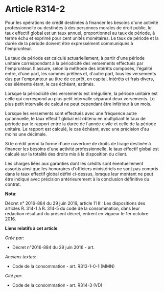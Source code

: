 # Article R314-2

Pour les opérations de crédit destinées à financer les besoins d'une activité professionnelle ou destinées à des personnes
morales de droit public, le taux effectif global est un taux annuel, proportionnel au taux de période, à terme échu et
exprimé pour cent unités monétaires. Le taux de période et la durée de la période doivent être expressément communiqués à
l'emprunteur.

Le taux de période est calculé actuariellement, à partir d'une période unitaire correspondant à la périodicité des versements
effectués par l'emprunteur. Il assure, selon la méthode des intérêts composés, l'égalité entre, d'une part, les sommes
prêtées et, d'autre part, tous les versements dus par l'emprunteur au titre de ce prêt, en capital, intérêts et frais divers,
ces éléments étant, le cas échéant, estimés.

Lorsque la périodicité des versements est irrégulière, la période unitaire est celle qui correspond au plus petit intervalle
séparant deux versements. Le plus petit intervalle de calcul ne peut cependant être inférieur à un mois.

Lorsque les versements sont effectués avec une fréquence autre qu'annuelle, le taux effectif global est obtenu en multipliant
le taux de période par le rapport entre la durée de l'année civile et celle de la période unitaire. Le rapport est calculé,
le cas échéant, avec une précision d'au moins une décimale.

Si le crédit prend la forme d'une ouverture de droits de tirage destinée à financer les besoins d'une activité
professionnelle, le taux effectif global est calculé sur la totalité des droits mis à la disposition du client.

Les charges liées aux garanties dont les crédits sont éventuellement assortis ainsi que les honoraires d'officiers
ministériels ne sont pas compris dans le taux effectif global défini ci-dessus, lorsque leur montant ne peut être indiqué
avec précision antérieurement à la conclusion définitive du contrat.

**Nota:**

Décret n° 2016-884 du 29 juin 2016, article 11 II : Les dispositions des articles R. 314-1 à R. 314-5 du code de la
consommation, dans leur rédaction résultant du présent décret, entrent en vigueur le 1er octobre 2016.

**Liens relatifs à cet article**

_Créé par_:

  - Décret n°2016-884 du 29 juin 2016 - art.

_Anciens textes_:

  - Code de la consommation - art. R313-1-0-1 (MMN)

_Cité par_:

  - Code de la consommation - art. R314-3 (VD)
